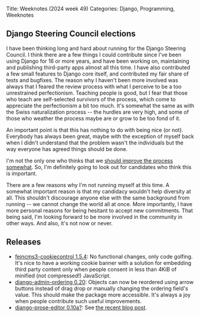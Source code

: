 Title: Weeknotes (2024 week 49)
Categories: Django, Programming, Weeknotes

## Django Steering Council elections

I have been thinking long and hard about running for the Django Steering Council. I think there are a few things I could contribute since I've been using Django for 16 or more years, and have been working on, maintaining and publishing third-party apps almost all this time. I have also contributed a few small features to Django core itself, and contributed my fair share of tests and bugfixes. The reason why I haven't been more involved was always that I feared the review process with what I perceive to be a too unrestrained perfectionism. Teaching people is good, but I fear that those who teach are self-selected survivors of the process, which come to appreciate the perfectionism a bit too much. It's somewhat the same as with the Swiss naturalization process -- the hurdles are very high, and some of those who weather the process maybe are or grow to be too fond of it.

An important point is that this has nothing to do with being nice (or not). Everybody has always been great, maybe with the exception of myself back when I didn't understand that the problem wasn't the individuals but the way everyone has agreed things should be done.

I'm not the only one who thinks that we [should improve the process somewhat](https://knowyourmeme.com/memes/we-should-improve-society-somewhat). So, I'm definitely going to look out for candidates who think this is important.

There are a few reasons why I'm not running myself at this time. A somewhat important reason is that my candidacy wouldn't help diversity at all. This shouldn't discourage anyone else with the same background from running -- we cannot change the world all at once. More importantly, I have more personal reasons for being hesitant to accept new commitments. That being said, I'm looking forward to be more involved in the community in other ways. And also, it's not now or never.


## Releases

- [feincms3-cookiecontrol 1.5.4](https://pypi.org/project/feincms3-cookiecontrol/): No functional changes, only code golfing. It's nice to have a working cookie banner with a solution for embedding third party content only when people consent in less than 4KiB of minified (not compressed!) JavaScript.
- [django-admin-ordering 0.20](https://pypi.org/project/django-admin-ordering/): Objects can now be reordered using arrow buttons instead of drag drop or manually changing the ordering field's value. This should make the package more accessible. It's always a joy when people contribute such useful improvements.
- [django-prose-editor 0.10a?](https://pypi.org/project/django-prose-editor/): See [the recent blog post](https://406.ch/writing/rebuilding-django-prose-editor-from-the-ground-up/).
